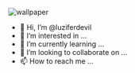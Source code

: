 <img src="https://te.legra.ph/file/88c296032091ae9030189.jpg" alt="wallpaper" border="0"></a>


- 👋 Hi, I’m @luziferdevil
- 👀 I’m interested in ...
- 🌱 I’m currently learning ...
- 💞️ I’m looking to collaborate on ...
- 📫 How to reach me ...

<!---
luziferdevil/luziferdevil is a ✨ special ✨ repository because its `README.md` (this file) appears on your GitHub profile.
You can click the Preview link to take a look at your changes.
--->
